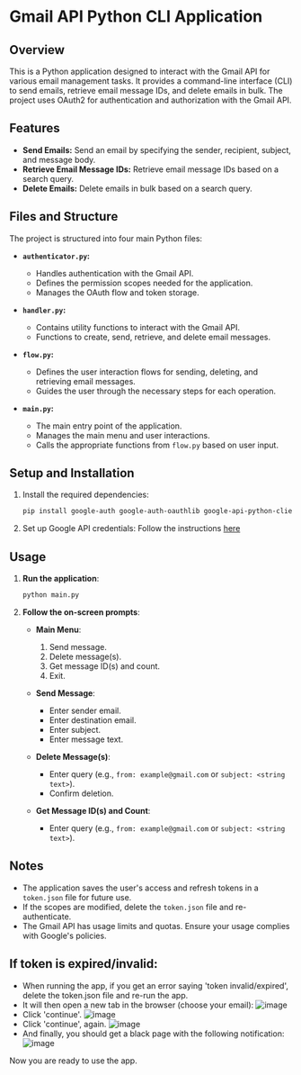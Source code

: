 # Gmail API Python CLI Application

## Overview
This is a Python application designed to interact with the Gmail API for various email management tasks. It provides a command-line interface (CLI) to send emails, retrieve email message IDs, and delete emails in bulk. The project uses OAuth2 for authentication and authorization with the Gmail API.

## Features
- **Send Emails:** Send an email by specifying the sender, recipient, subject, and message body.
- **Retrieve Email Message IDs:** Retrieve email message IDs based on a search query.
- **Delete Emails:** Delete emails in bulk based on a search query.

## Files and Structure
The project is structured into four main Python files:

- **`authenticator.py`:**
  - Handles authentication with the Gmail API.
  - Defines the permission scopes needed for the application.
  - Manages the OAuth flow and token storage.

- **`handler.py`:**
  - Contains utility functions to interact with the Gmail API.
  - Functions to create, send, retrieve, and delete email messages.

- **`flow.py`:**
  - Defines the user interaction flows for sending, deleting, and retrieving email messages.
  - Guides the user through the necessary steps for each operation.

- **`main.py`:**
  - The main entry point of the application.
  - Manages the main menu and user interactions.
  - Calls the appropriate functions from `flow.py` based on user input.

## Setup and Installation

1. Install the required dependencies:

   ```bash
   pip install google-auth google-auth-oauthlib google-api-python-client
   ```
2. Set up Google API credentials:
Follow the instructions [here](https://developers.google.com/gmail/api/quickstart/python#step_1_turn_on_the_api_name)

## Usage

1. **Run the application**:
    ```sh
    python main.py
    ```

2. **Follow the on-screen prompts**:
    - **Main Menu**:
        1. Send message.
        2. Delete message(s).
        3. Get message ID(s) and count.
        4. Exit.

    - **Send Message**:
        - Enter sender email.
        - Enter destination email.
        - Enter subject.
        - Enter message text.

    - **Delete Message(s)**:
        - Enter query (e.g., `from: example@gmail.com` or `subject: <string text>`).
        - Confirm deletion.

    - **Get Message ID(s) and Count**:
        - Enter query (e.g., `from: example@gmail.com` or `subject: <string text>`).

## Notes

- The application saves the user's access and refresh tokens in a `token.json` file for future use.
- If the scopes are modified, delete the `token.json` file and re-authenticate.
- The Gmail API has usage limits and quotas. Ensure your usage complies with Google's policies.

## If token is expired/invalid:
- When running the app, if you get an error saying 'token invalid/expired', delete the token.json file and re-run the app.
- It will then open a new tab in the browser (choose your email):
![image](https://github.com/user-attachments/assets/f069f2ad-c2e9-44f4-bb21-2892a6d29493)
- Click 'continue'.
![image](https://github.com/user-attachments/assets/af1f3e47-5f47-4140-8219-7630eb35c063)
- Click 'continue', again.
![image](https://github.com/user-attachments/assets/8c293d2f-794d-4701-bc9a-710c32c2924d)
- And finally, you should get a black page with the following notification:
![image](https://github.com/user-attachments/assets/81020ba9-d404-436f-b087-2a7ca936044b)

Now you are ready to use the app.
